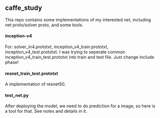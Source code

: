 ## caffe_study
This repo contains some implementations of my interested net, including net proto/solver proto, and some tools.

#### inception-v4
For: solver_in4.prototxt, inception_v4_train.prototxt, inception_v4_test.prototxt.  I was trying to seperate common inception_v4_train_test.prototxt into train and test file. Just change include phase!

#### resnet_train_test.prototxt
A implementation of resnet50.

#### test_net.py
After deploying the model, we need to do prediction for a image, so here is a tool for that. See notes and details in it.

